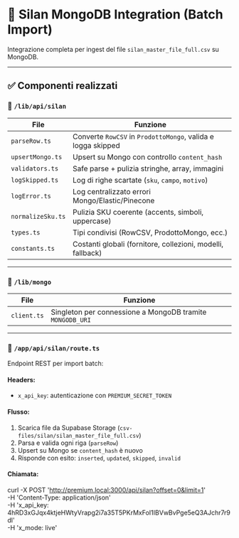 # 🧱 Silan MongoDB Integration (Batch Import)

Integrazione completa per ingest del file `silan_master_file_full.csv` su MongoDB.

---

## ✅ Componenti realizzati

### 📁 `/lib/api/silan`
| File | Funzione |
|------|----------|
| `parseRow.ts` | Converte `RowCSV` in `ProdottoMongo`, valida e logga skipped |
| `upsertMongo.ts` | Upsert su Mongo con controllo `content_hash` |
| `validators.ts` | Safe parse + pulizia stringhe, array, immagini |
| `logSkipped.ts` | Log di righe scartate (`sku`, `campo`, `motivo`) |
| `logError.ts` | Log centralizzato errori Mongo/Elastic/Pinecone |
| `normalizeSku.ts` | Pulizia SKU coerente (accents, simboli, uppercase) |
| `types.ts` | Tipi condivisi (RowCSV, ProdottoMongo, ecc.) |
| `constants.ts` | Costanti globali (fornitore, collezioni, modelli, fallback) |

---

### 📁 `/lib/mongo`
| File | Funzione |
|------|----------|
| `client.ts` | Singleton per connessione a MongoDB tramite `MONGODB_URI` |

---

### 📁 `/app/api/silan/route.ts`
Endpoint REST per import batch:


#### Headers:
- `x_api_key`: autenticazione con `PREMIUM_SECRET_TOKEN`

#### Flusso:
1. Scarica file da Supabase Storage (`csv-files/silan/silan_master_file_full.csv`)
2. Parsa e valida ogni riga (`parseRow`)
3. Upsert su Mongo se `content_hash` è nuovo
4. Risponde con esito: `inserted`, `updated`, `skipped`, `invalid`

#### Chiamata:
curl -X POST 'http://premium.local:3000/api/silan?offset=0&limit=1' \
  -H 'Content-Type: application/json' \
  -H 'x_api_key: 4hRD3xGJqx4ktjeHWtyVrapg2i7a35T5PKrMxFoI1IBVwBvPge5eQ3AJchr7r9dl' \
  -H 'x_mode: live'

